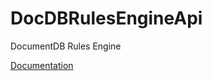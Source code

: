 # DocDBRulesEngineApi
DocumentDB Rules Engine

[Documentation](https://github.com/HEDIDIN/DocDBRulesEngineApi/blob/master/DocDBRulesEngineApi/README.md)
